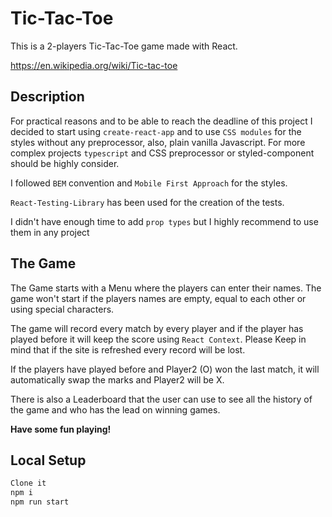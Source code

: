 # Tic-Tac-Toe

This is a 2-players Tic-Tac-Toe game made with React.

https://en.wikipedia.org/wiki/Tic-tac-toe

## Description

For practical reasons and to be able to reach the deadline of this project I decided to start using `create-react-app` and to use `CSS modules` for the styles without any preprocessor, also, plain vanilla Javascript. For more complex projects `typescript` and CSS preprocessor or styled-component should be highly consider.

I followed `BEM` convention and `Mobile First Approach` for the styles.

`React-Testing-Library` has been used for the creation of the tests.

I didn't have enough time to add `prop types` but I highly recommend to use them in any project

## The Game

The Game starts with a Menu where the players can enter their names. The game won't start if the players names are empty, equal to each other or using special characters.

The game will record every match by every player and if the player has played before it will keep the score using `React Context`. Please Keep in mind that if the site is refreshed every record will be lost.

If the players have played before and Player2 (O) won the last match, it will automatically swap the marks and Player2 will be X.

There is also a Leaderboard that the user can use to see all the history of the game and who has the lead on winning games.

**Have some fun playing!**

## Local Setup

```sh
Clone it
npm i
npm run start
```